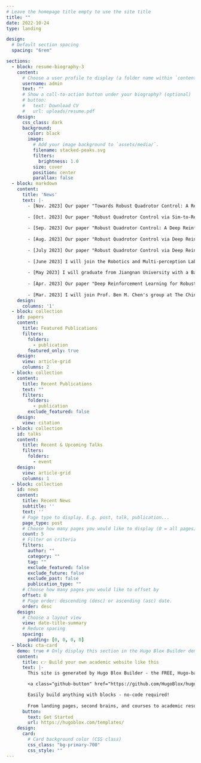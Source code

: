 ```yaml
---
# Leave the homepage title empty to use the site title
title: ""
date: 2022-10-24
type: landing

design:
  # Default section spacing
  spacing: "6rem"

sections:
  - block: resume-biography-3
    content:
      # Choose a user profile to display (a folder name within `content/authors/`)
      username: admin
      text: ""
      # Show a call-to-action button under your biography? (optional)
      # button:
      #   text: Download CV
      #   url: uploads/resume.pdf
    design:
      css_class: dark
      background:
        color: black
        image:
          # Add your image background to `assets/media/`.
          filename: stacked-peaks.svg
          filters:
            brightness: 1.0
          size: cover
          position: center
          parallax: false
  - block: markdown
    content:
      title: 'News'
      text: |-
        - [Nov. 2023] Our paper "Towards Robust Quadrotor Control: A Reinforcement Learning Approach with Sim-to-Real Transfer" is accepted to IEEE Robotics and Automation Letters (RA-L)!
        
        - [Oct. 2023] Our paper "Robust Quadrotor Control via Sim-to-Real Deep Reinforcement Learning" is accepted to IEEE/RSJ International Conference on Intelligent Robots and Systems (IROS 2023)!
        
        - [Sep. 2023] Our paper "Robust Quadrotor Control: A Deep Reinforcement Learning Approach" is accepted to IEEE International Conference on Real-time Computing and Robotics (RCAR 2023)!
        
        - [Aug. 2023] Our paper "Robust Quadrotor Control via Deep Reinforcement Learning with Sim-to-Real Transfer" is accepted to IEEE International Conference on Advanced Robotics and Mechatronics (ARM 2023)!
        
        - [July 2023] Our paper "Robust Quadrotor Control via Deep Reinforcement Learning with Domain Randomization" is accepted to IEEE International Conference on Robotics and Biomimetics (ROBIO 2023)!
        
        - [June 2023] I will join the Robotics and Multi-perception Lab at The Chinese University of Hong Kong as a Research Assistant!
        
        - [May 2023] I will graduate from Jiangnan University with a Bachelor's degree in Mechanical Engineering!
        
        - [Apr. 2023] Our paper "Deep Reinforcement Learning for Robust Quadrotor Control" is accepted to Chinese Control Conference (CCC 2023)!
        
        - [Mar. 2023] I will join Prof. Ben M. Chen's group at The Chinese University of Hong Kong as a Research Assistant!
    design:
      columns: '1'
  - block: collection
    id: papers
    content:
      title: Featured Publications
      filters:
        folders:
          - publication
        featured_only: true
    design:
      view: article-grid
      columns: 2
  - block: collection
    content:
      title: Recent Publications
      text: ""
      filters:
        folders:
          - publication
        exclude_featured: false
    design:
      view: citation
  - block: collection
    id: talks
    content:
      title: Recent & Upcoming Talks
      filters:
        folders:
          - event
    design:
      view: article-grid
      columns: 1
  - block: collection
    id: news
    content:
      title: Recent News
      subtitle: ''
      text: ''
      # Page type to display. E.g. post, talk, publication...
      page_type: post
      # Choose how many pages you would like to display (0 = all pages)
      count: 5
      # Filter on criteria
      filters:
        author: ""
        category: ""
        tag: ""
        exclude_featured: false
        exclude_future: false
        exclude_past: false
        publication_type: ""
      # Choose how many pages you would like to offset by
      offset: 0
      # Page order: descending (desc) or ascending (asc) date.
      order: desc
    design:
      # Choose a layout view
      view: date-title-summary
      # Reduce spacing
      spacing:
        padding: [0, 0, 0, 0]
  - block: cta-card
    demo: true # Only display this section in the Hugo Blox Builder demo site
    content:
      title: 👉 Build your own academic website like this
      text: |-
        This site is generated by Hugo Blox Builder - the FREE, Hugo-based open source website builder trusted by 250,000+ academics like you.

        <a class="github-button" href="https://github.com/HugoBlox/hugo-blox-builder" data-color-scheme="no-preference: light; light: light; dark: dark;" data-icon="octicon-star" data-size="large" data-show-count="true" aria-label="Star HugoBlox/hugo-blox-builder on GitHub">Star</a>

        Easily build anything with blocks - no-code required!
        
        From landing pages, second brains, and courses to academic resumés, conferences, and tech blogs.
      button:
        text: Get Started
        url: https://hugoblox.com/templates/
    design:
      card:
        # Card background color (CSS class)
        css_class: "bg-primary-700"
        css_style: ""
---
```

